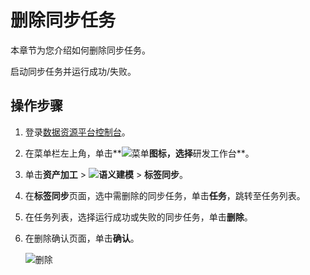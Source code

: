 # 删除同步任务

本章节为您介绍如何删除同步任务。

启动同步任务并运行成功/失败。

## 操作步骤

1.  登录[数据资源平台控制台](https://dataq.console.aliyun.com)。

2.  在菜单栏左上角，单击**![菜单](https://static-aliyun-doc.oss-accelerate.aliyuncs.com/assets/img/zh-CN/6504337061/p188771.png)**图标，选择**研发工作台**。

3.  单击**资产加工** \> **![语义建模](https://static-aliyun-doc.oss-accelerate.aliyuncs.com/assets/img/zh-CN/1290330161/p208848.png)** \> **标签同步**。

4.  在**标签同步**页面，选中需删除的同步任务，单击**任务**，跳转至任务列表。

5.  在任务列表，选择运行成功或失败的同步任务，单击**删除**。

6.  在删除确认页面，单击**确认**。

    ![删除](https://static-aliyun-doc.oss-accelerate.aliyuncs.com/assets/img/zh-CN/0407160161/p217522.png)



